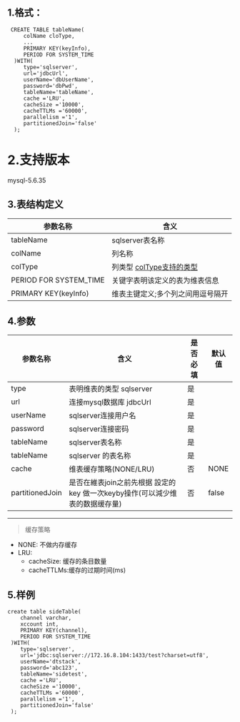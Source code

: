 
## 1.格式：
```
 CREATE TABLE tableName(
     colName cloType,
     ...
     PRIMARY KEY(keyInfo),
     PERIOD FOR SYSTEM_TIME
  )WITH(
     type='sqlserver',
     url='jdbcUrl',
     userName='dbUserName',
     password='dbPwd',
     tableName='tableName',
     cache ='LRU',
     cacheSize ='10000',
     cacheTTLMs ='60000',
     parallelism ='1',
     partitionedJoin='false'
  );
```

# 2.支持版本
 mysql-5.6.35
 
## 3.表结构定义
  
 |参数名称|含义|
 |----|---|
 | tableName | sqlserver表名称|
 | colName | 列名称|
 | colType | 列类型 [colType支持的类型](colType.md)|
 | PERIOD FOR SYSTEM_TIME | 关键字表明该定义的表为维表信息|
 | PRIMARY KEY(keyInfo) | 维表主键定义;多个列之间用逗号隔开|
 
## 4.参数

  |参数名称|含义|是否必填|默认值|
  |----|---|---|----|
  | type | 表明维表的类型 sqlserver |是||
  | url | 连接mysql数据库 jdbcUrl |是||
  | userName | sqlserver连接用户名 |是||
  | password | sqlserver连接密码|是||
  | tableName | sqlserver表名称|是||
  | tableName | sqlserver 的表名称|是||
  | cache | 维表缓存策略(NONE/LRU)|否|NONE|
  | partitionedJoin | 是否在維表join之前先根据 設定的key 做一次keyby操作(可以減少维表的数据缓存量)|否|false|
  
  ----------
  > 缓存策略
  * NONE: 不做内存缓存
  * LRU:
    * cacheSize: 缓存的条目数量
    * cacheTTLMs:缓存的过期时间(ms)

## 5.样例
```
create table sideTable(
    channel varchar,
    xccount int,
    PRIMARY KEY(channel),
    PERIOD FOR SYSTEM_TIME
 )WITH(
    type='sqlserver',
    url='jdbc:sqlserver://172.16.8.104:1433/test?charset=utf8',
    userName='dtstack',
    password='abc123',
    tableName='sidetest',
    cache ='LRU',
    cacheSize ='10000',
    cacheTTLMs ='60000',
    parallelism ='1',
    partitionedJoin='false'
 );


```


